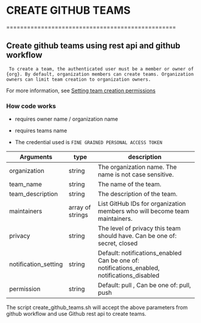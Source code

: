 # CREATE GITHUB TEAMS
=================================================

## Create github teams using rest api and github workflow

```
 To create a team, the authenticated user must be a member or owner of {org}. By default, organization members can create teams. Organization owners can limit team creation to organization owners. 
```

For more information, see [Setting team creation permissions](https://docs.github.com/en/rest/teams/teams?apiVersion=2022-11-28#create-a-team)

### How code works
* requires owner name / organization name
* requires teams name

* The credential used is ```FINE GRAINED PERSONAL ACCESS TOKEN```

|Arguments | type|description|
|----------|-----|-----------|
| organization | string| The organization name. The name is not case sensitive.|
| team_name  | string |The name of the team.|
| team_description| string | The description of the team.|
| maintainers | array of strings | List GitHub IDs for organization members who will become team maintainers.|
| privacy | string | The level of privacy this team should have. Can be one of: secret, closed |
| notification_setting | string | Default: notifications_enabled Can be one of: notifications_enabled, notifications_disabled |
| permission | string | Default: pull , Can be one of: pull, push |

The script create_github_teams.sh will accept the above parameters from github workflow and use Github rest api to create teams.



